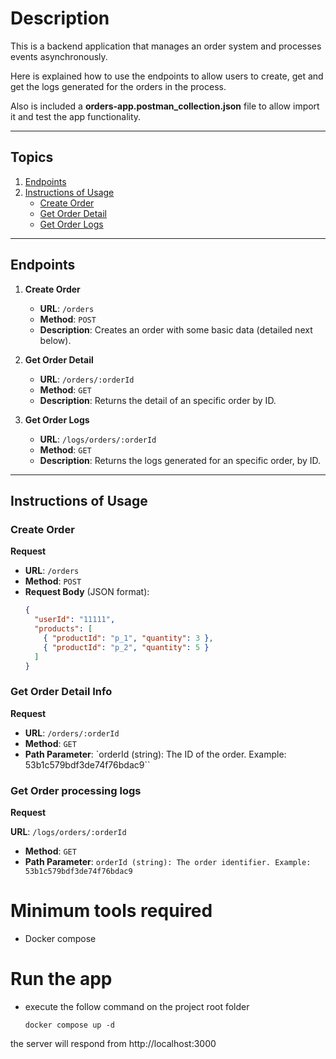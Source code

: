 # Description

This is a backend application that manages an order system and processes events asynchronously.

Here is explained how to use the endpoints to allow users to create, get and get the logs generated for the orders in the process.

Also is included a **orders-app.postman_collection.json** file to allow import it and test the app functionality.

---

## Topics
1. [Endpoints](#endpoints)
2. [Instructions of Usage](#instructions-of-usage)
   - [Create Order](#create-order)
   - [Get Order Detail](#get-order-detail-info)
   - [Get Order Logs](#get-order-processing-logs)

---

## Endpoints

1. **Create Order**  
   - **URL**: `/orders`  
   - **Method**: `POST`  
   - **Description**: Creates an order with some basic data (detailed next below).

2. **Get Order Detail**  
   - **URL**: `/orders/:orderId`  
   - **Method**: `GET`  
   - **Description**: Returns the detail of an specific order by ID.

3. **Get Order Logs**  
   - **URL**: `/logs/orders/:orderId`  
   - **Method**: `GET`  
   - **Description**: Returns the logs generated for an specific order, by ID.

---

## Instructions of Usage

### Create Order

**Request**  
- **URL**: `/orders`  
- **Method**: `POST`  
- **Request Body** (JSON format):  
  ```json
  {
    "userId": "11111",
    "products": [
      { "productId": "p_1", "quantity": 3 },
      { "productId": "p_2", "quantity": 5 }
    ]
  }


### Get Order Detail Info
**Request**  

- **URL**: `/orders/:orderId`
- **Method**: `GET`
- **Path Parameter**: `orderId (string): The ID of the order. Example: 53b1c579bdf3de74f76bdac9``

### Get Order processing logs
**Request**  

 **URL**: `/logs/orders/:orderId`
- **Method**: `GET`
- **Path Parameter**: `orderId (string): The order identifier. Example: 53b1c579bdf3de74f76bdac9`


# Minimum tools required

- Docker compose

# Run the app

- execute the follow command on the project root folder

    ```console
    docker compose up -d
the server will respond from http://localhost:3000
